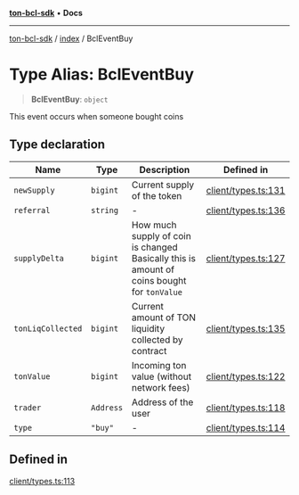 [**ton-bcl-sdk**](../../README.md) • **Docs**

***

[ton-bcl-sdk](../../README.md) / [index](../README.md) / BclEventBuy

# Type Alias: BclEventBuy

> **BclEventBuy**: `object`

This event occurs when someone bought coins

## Type declaration

| Name | Type | Description | Defined in |
| ------ | ------ | ------ | ------ |
| `newSupply` | `bigint` | Current supply of the token | [client/types.ts:131](https://github.com/ton-fun-tech/ton-bcl-sdk/blob/7c79deee0843005cc270344ad3ec486e60aeccd9/src/client/types.ts#L131) |
| `referral` | `string` | - | [client/types.ts:136](https://github.com/ton-fun-tech/ton-bcl-sdk/blob/7c79deee0843005cc270344ad3ec486e60aeccd9/src/client/types.ts#L136) |
| `supplyDelta` | `bigint` | How much supply of coin is changed Basically this is amount of coins bought for `tonValue` | [client/types.ts:127](https://github.com/ton-fun-tech/ton-bcl-sdk/blob/7c79deee0843005cc270344ad3ec486e60aeccd9/src/client/types.ts#L127) |
| `tonLiqCollected` | `bigint` | Current amount of TON liquidity collected by contract | [client/types.ts:135](https://github.com/ton-fun-tech/ton-bcl-sdk/blob/7c79deee0843005cc270344ad3ec486e60aeccd9/src/client/types.ts#L135) |
| `tonValue` | `bigint` | Incoming ton value (without network fees) | [client/types.ts:122](https://github.com/ton-fun-tech/ton-bcl-sdk/blob/7c79deee0843005cc270344ad3ec486e60aeccd9/src/client/types.ts#L122) |
| `trader` | `Address` | Address of the user | [client/types.ts:118](https://github.com/ton-fun-tech/ton-bcl-sdk/blob/7c79deee0843005cc270344ad3ec486e60aeccd9/src/client/types.ts#L118) |
| `type` | `"buy"` | - | [client/types.ts:114](https://github.com/ton-fun-tech/ton-bcl-sdk/blob/7c79deee0843005cc270344ad3ec486e60aeccd9/src/client/types.ts#L114) |

## Defined in

[client/types.ts:113](https://github.com/ton-fun-tech/ton-bcl-sdk/blob/7c79deee0843005cc270344ad3ec486e60aeccd9/src/client/types.ts#L113)
